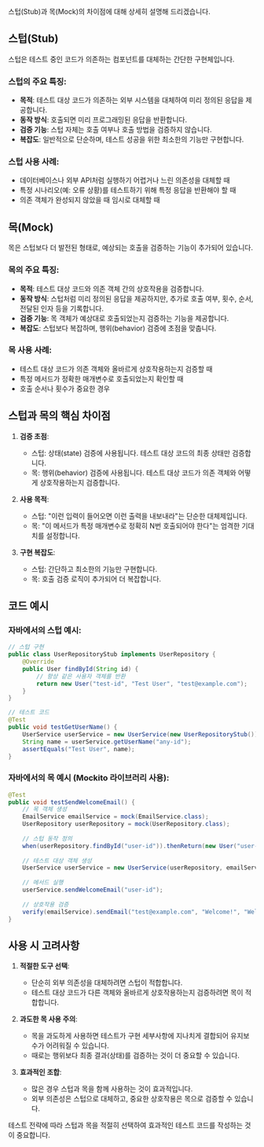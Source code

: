 스텁(Stub)과 목(Mock)의 차이점에 대해 상세히 설명해 드리겠습니다.

## 스텁(Stub)

스텁은 테스트 중인 코드가 의존하는 컴포넌트를 대체하는 간단한 구현체입니다.

### 스텁의 주요 특징:
- **목적**: 테스트 대상 코드가 의존하는 외부 시스템을 대체하여 미리 정의된 응답을 제공합니다.
- **동작 방식**: 호출되면 미리 프로그래밍된 응답을 반환합니다.
- **검증 기능**: 스텁 자체는 호출 여부나 호출 방법을 검증하지 않습니다.
- **복잡도**: 일반적으로 단순하며, 테스트 성공을 위한 최소한의 기능만 구현합니다.

### 스텁 사용 사례:
- 데이터베이스나 외부 API처럼 실행하기 어렵거나 느린 의존성을 대체할 때
- 특정 시나리오(예: 오류 상황)를 테스트하기 위해 특정 응답을 반환해야 할 때
- 의존 객체가 완성되지 않았을 때 임시로 대체할 때

## 목(Mock)

목은 스텁보다 더 발전된 형태로, 예상되는 호출을 검증하는 기능이 추가되어 있습니다.

### 목의 주요 특징:
- **목적**: 테스트 대상 코드와 의존 객체 간의 상호작용을 검증합니다.
- **동작 방식**: 스텁처럼 미리 정의된 응답을 제공하지만, 추가로 호출 여부, 횟수, 순서, 전달된 인자 등을 기록합니다.
- **검증 기능**: 목 객체가 예상대로 호출되었는지 검증하는 기능을 제공합니다.
- **복잡도**: 스텁보다 복잡하며, 행위(behavior) 검증에 초점을 맞춥니다.

### 목 사용 사례:
- 테스트 대상 코드가 의존 객체와 올바르게 상호작용하는지 검증할 때
- 특정 메서드가 정확한 매개변수로 호출되었는지 확인할 때
- 호출 순서나 횟수가 중요한 경우

## 스텁과 목의 핵심 차이점

1. **검증 초점**:
    - 스텁: 상태(state) 검증에 사용됩니다. 테스트 대상 코드의 최종 상태만 검증합니다.
    - 목: 행위(behavior) 검증에 사용됩니다. 테스트 대상 코드가 의존 객체와 어떻게 상호작용하는지 검증합니다.

2. **사용 목적**:
    - 스텁: "이런 입력이 들어오면 이런 출력을 내보내라"는 단순한 대체제입니다.
    - 목: "이 메서드가 특정 매개변수로 정확히 N번 호출되어야 한다"는 엄격한 기대치를 설정합니다.

3. **구현 복잡도**:
    - 스텁: 간단하고 최소한의 기능만 구현합니다.
    - 목: 호출 검증 로직이 추가되어 더 복잡합니다.

## 코드 예시

### 자바에서의 스텁 예시:
```java
// 스텁 구현
public class UserRepositoryStub implements UserRepository {
    @Override
    public User findById(String id) {
        // 항상 같은 사용자 객체를 반환
        return new User("test-id", "Test User", "test@example.com");
    }
}

// 테스트 코드
@Test
public void testGetUserName() {
    UserService userService = new UserService(new UserRepositoryStub());
    String name = userService.getUserName("any-id");
    assertEquals("Test User", name);
}
```

### 자바에서의 목 예시 (Mockito 라이브러리 사용):
```java
@Test
public void testSendWelcomeEmail() {
    // 목 객체 생성
    EmailService emailService = mock(EmailService.class);
    UserRepository userRepository = mock(UserRepository.class);
    
    // 스텁 동작 정의
    when(userRepository.findById("user-id")).thenReturn(new User("user-id", "Test User", "test@example.com"));
    
    // 테스트 대상 객체 생성
    UserService userService = new UserService(userRepository, emailService);
    
    // 메서드 실행
    userService.sendWelcomeEmail("user-id");
    
    // 상호작용 검증
    verify(emailService).sendEmail("test@example.com", "Welcome!", "Welcome to our service, Test User!");
}
```

## 사용 시 고려사항

1. **적절한 도구 선택**:
    - 단순히 외부 의존성을 대체하려면 스텁이 적합합니다.
    - 테스트 대상 코드가 다른 객체와 올바르게 상호작용하는지 검증하려면 목이 적합합니다.

2. **과도한 목 사용 주의**:
    - 목을 과도하게 사용하면 테스트가 구현 세부사항에 지나치게 결합되어 유지보수가 어려워질 수 있습니다.
    - 때로는 행위보다 최종 결과(상태)를 검증하는 것이 더 중요할 수 있습니다.

3. **효과적인 조합**:
    - 많은 경우 스텁과 목을 함께 사용하는 것이 효과적입니다.
    - 외부 의존성은 스텁으로 대체하고, 중요한 상호작용은 목으로 검증할 수 있습니다.

테스트 전략에 따라 스텁과 목을 적절히 선택하여 효과적인 테스트 코드를 작성하는 것이 중요합니다.

